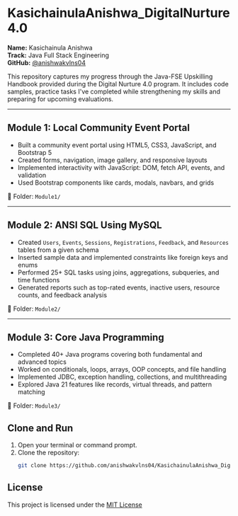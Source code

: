 # KasichainulaAnishwa_DigitalNurture4.0
 
**Name:** Kasichainula Anishwa  
**Track:** Java Full Stack Engineering  
**GitHub:** [@anishwakvlns04](https://github.com/anishwakvlns04)

This repository captures my progress through the Java-FSE Upskilling Handbook provided during the Digital Nurture 4.0 program. It includes code samples, practice tasks I've completed while strengthening my skills and preparing for upcoming evaluations.

---

## Module 1: Local Community Event Portal

- Built a community event portal using HTML5, CSS3, JavaScript, and Bootstrap 5  
- Created forms, navigation, image gallery, and responsive layouts  
- Implemented interactivity with JavaScript: DOM, fetch API, events, and validation  
- Used Bootstrap components like cards, modals, navbars, and grids

📁 Folder: `Module1/`

---

## Module 2: ANSI SQL Using MySQL

- Created `Users`, `Events`, `Sessions`, `Registrations`, `Feedback`, and `Resources` tables from a given schema  
- Inserted sample data and implemented constraints like foreign keys and enums  
- Performed 25+ SQL tasks using joins, aggregations, subqueries, and time functions  
- Generated reports such as top-rated events, inactive users, resource counts, and feedback analysis

📁 Folder: `Module2/`

---

## Module 3: Core Java Programming

- Completed 40+ Java programs covering both fundamental and advanced topics  
- Worked on conditionals, loops, arrays, OOP concepts, and file handling  
- Implemented JDBC, exception handling, collections, and multithreading  
- Explored Java 21 features like records, virtual threads, and pattern matching

📁 Folder: `Module3/`

## Clone and Run

1. Open your terminal or command prompt.  
2. Clone the repository:  
   ```bash
   git clone https://github.com/anishwakvlns04/KasichainulaAnishwa_DigitalNurture4.0.git


## License

This project is licensed under the [MIT License](LICENSE)
